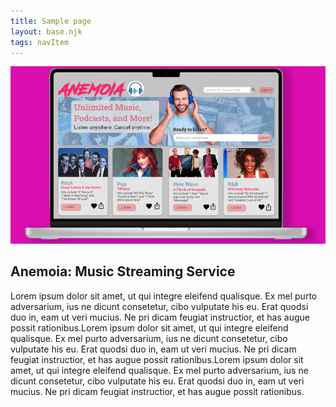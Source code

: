 ```yaml
---
title: Sample page
layout: base.njk
tags: navItem
---
```

<section class="container"> 
<div>
 <img src="images/anemoia2.png"> 
</div>
  
<div>
  <h1>Anemoia: Music Streaming Service</h1>
  <p>Lorem ipsum dolor sit amet, ut qui integre eleifend qualisque. Ex mel purto adversarium, ius ne dicunt consetetur, cibo vulputate his eu. Erat quodsi duo in, eam ut veri mucius. Ne pri dicam feugiat instructior, et has augue possit rationibus.Lorem ipsum dolor sit amet, ut qui integre eleifend qualisque. Ex mel purto adversarium, ius ne dicunt consetetur, cibo vulputate his eu. Erat quodsi duo in, eam ut veri mucius. Ne pri dicam feugiat instructior, et has augue possit rationibus.Lorem ipsum dolor sit amet, ut qui integre eleifend qualisque. Ex mel purto adversarium, ius ne dicunt consetetur, cibo vulputate his eu. Erat quodsi duo in, eam ut veri mucius. Ne pri dicam feugiat instructior, et has augue possit rationibus.</p>
</div>
</section>